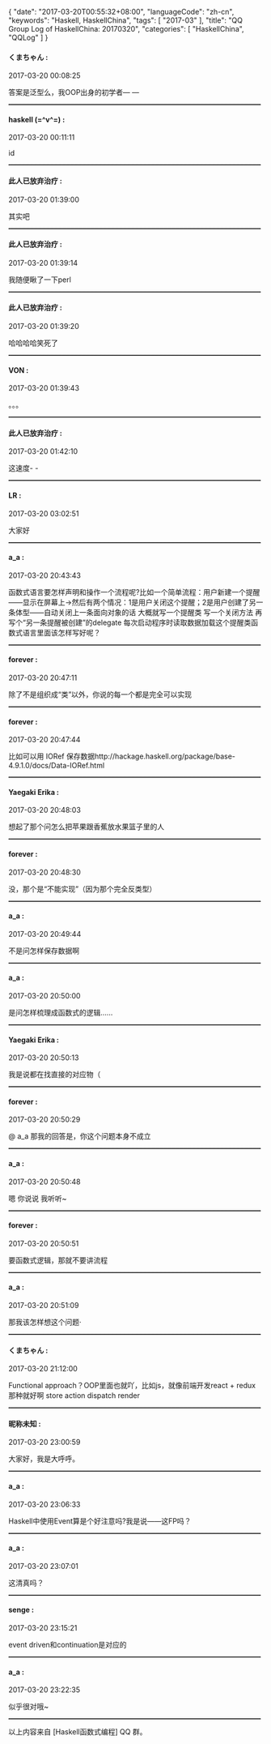 {
  "date": "2017-03-20T00:55:32+08:00",
  "languageCode": "zh-cn",
  "keywords": "Haskell, HaskellChina",
  "tags": [
    "2017-03"
  ],
  "title": "QQ Group Log of HaskellChina: 20170320",
  "categories": [
    "HaskellChina", "QQLog"
  ]
}



#### くまちゃん :

<span class="article-duration">2017-03-20 00:08:25</span>

答案是泛型么，我OOP出身的初学者— —

<hr style="border-top: 1px dotted grey;width:99%"/>



#### haskell (=^v^=) :

<span class="article-duration">2017-03-20 00:11:11</span>

id

<hr style="border-top: 1px dotted grey;width:99%"/>



#### 此人已放弃治疗 :

<span class="article-duration">2017-03-20 01:39:00</span>

其实吧

<hr style="border-top: 1px dotted grey;width:99%"/>



#### 此人已放弃治疗 :

<span class="article-duration">2017-03-20 01:39:14</span>

我随便瞅了一下perl

<hr style="border-top: 1px dotted grey;width:99%"/>



#### 此人已放弃治疗 :

<span class="article-duration">2017-03-20 01:39:20</span>

哈哈哈哈笑死了

<hr style="border-top: 1px dotted grey;width:99%"/>



#### VON :

<span class="article-duration">2017-03-20 01:39:43</span>

。。。

<hr style="border-top: 1px dotted grey;width:99%"/>



#### 此人已放弃治疗 :

<span class="article-duration">2017-03-20 01:42:10</span>

这速度- -

<hr style="border-top: 1px dotted grey;width:99%"/>



#### LR :

<span class="article-duration">2017-03-20 03:02:51</span>

大家好

<hr style="border-top: 1px dotted grey;width:99%"/>



####  a_a  :

<span class="article-duration">2017-03-20 20:43:43</span>

函数式语言要怎样声明和操作一个流程呢?比如一个简单流程：用户新建一个提醒——显示在屏幕上→然后有两个情况：1是用户关闭这个提醒；2是用户创建了另一条体型——自动关闭上一条面向对象的话 大概就写一个提醒类 写一个关闭方法 再写个“另一条提醒被创建”的delegate 每次启动程序时读取数据加载这个提醒类函数式语言里面该怎样写好呢？

<hr style="border-top: 1px dotted grey;width:99%"/>



#### forever :

<span class="article-duration">2017-03-20 20:47:11</span>

除了不是组织成“类”以外，你说的每一个都是完全可以实现

<hr style="border-top: 1px dotted grey;width:99%"/>



#### forever :

<span class="article-duration">2017-03-20 20:47:44</span>

比如可以用 IORef 保存数据http://hackage.haskell.org/package/base-4.9.1.0/docs/Data-IORef.html

<hr style="border-top: 1px dotted grey;width:99%"/>



#### Yaegaki Erika :

<span class="article-duration">2017-03-20 20:48:03</span>

想起了那个问怎么把苹果跟香蕉放水果篮子里的人

<hr style="border-top: 1px dotted grey;width:99%"/>



#### forever :

<span class="article-duration">2017-03-20 20:48:30</span>

没，那个是“不能实现”（因为那个完全反类型）

<hr style="border-top: 1px dotted grey;width:99%"/>



####  a_a  :

<span class="article-duration">2017-03-20 20:49:44</span>

不是问怎样保存数据啊

<hr style="border-top: 1px dotted grey;width:99%"/>



####  a_a  :

<span class="article-duration">2017-03-20 20:50:00</span>

是问怎样梳理成函数式的逻辑……

<hr style="border-top: 1px dotted grey;width:99%"/>



#### Yaegaki Erika :

<span class="article-duration">2017-03-20 20:50:13</span>

我是说都在找直接的对应物（

<hr style="border-top: 1px dotted grey;width:99%"/>



#### forever :

<span class="article-duration">2017-03-20 20:50:29</span>

@ a_a   那我的回答是，你这个问题本身不成立

<hr style="border-top: 1px dotted grey;width:99%"/>



####  a_a  :

<span class="article-duration">2017-03-20 20:50:48</span>

嗯 你说说 我听听~

<hr style="border-top: 1px dotted grey;width:99%"/>



#### forever :

<span class="article-duration">2017-03-20 20:50:51</span>

要函数式逻辑，那就不要讲流程

<hr style="border-top: 1px dotted grey;width:99%"/>



####  a_a  :

<span class="article-duration">2017-03-20 20:51:09</span>

那我该怎样想这个问题·

<hr style="border-top: 1px dotted grey;width:99%"/>



#### くまちゃん :

<span class="article-duration">2017-03-20 21:12:00</span>

Functional approach？OOP里面也就吖，比如js，就像前端开发react + redux 那种就好啊 store action dispatch render

<hr style="border-top: 1px dotted grey;width:99%"/>



#### 昵称未知 :

<span class="article-duration">2017-03-20 23:00:59</span>

大家好，我是大呼呼。

<hr style="border-top: 1px dotted grey;width:99%"/>



####  a_a  :

<span class="article-duration">2017-03-20 23:06:33</span>

Haskell中使用Event算是个好注意吗?我是说­——这FP吗？

<hr style="border-top: 1px dotted grey;width:99%"/>



####  a_a  :

<span class="article-duration">2017-03-20 23:07:01</span>

这清真吗？

<hr style="border-top: 1px dotted grey;width:99%"/>



#### senge :

<span class="article-duration">2017-03-20 23:15:21</span>

event driven和continuation是对应的

<hr style="border-top: 1px dotted grey;width:99%"/>



####  a_a  :

<span class="article-duration">2017-03-20 23:22:35</span>

似乎很对哦~

<hr style="border-top: 1px dotted grey;width:99%"/>




以上内容来自 [Haskell函数式编程] QQ 群。

